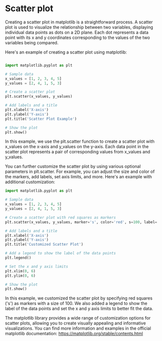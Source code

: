 # Scatter plot
Creating a scatter plot in matplotlib is a straightforward process. A scatter plot is used to visualize the relationship between two variables, displaying individual data points as dots on a 2D plane. Each dot represents a data point with its x and y coordinates corresponding to the values of the two variables being compared.

Here's an example of creating a scatter plot using matplotlib:

```python

import matplotlib.pyplot as plt

# Sample data
x_values = [1, 2, 3, 4, 5]
y_values = [2, 4, 1, 5, 3]

# Create a scatter plot
plt.scatter(x_values, y_values)

# Add labels and a title
plt.xlabel('X-axis')
plt.ylabel('Y-axis')
plt.title('Scatter Plot Example')

# Show the plot
plt.show()
```

In this example, we use the plt.scatter function to create a scatter plot with x_values on the x-axis and y_values on the y-axis. Each data point in the scatter plot represents a pair of corresponding values from x_values and y_values.

You can further customize the scatter plot by using various optional parameters in plt.scatter. For example, you can adjust the size and color of the markers, add labels, set axis limits, and more. Here's an example with additional customization:

```python
import matplotlib.pyplot as plt

# Sample data
x_values = [1, 2, 3, 4, 5]
y_values = [2, 4, 1, 5, 3]

# Create a scatter plot with red squares as markers
plt.scatter(x_values, y_values, marker='s', color='red', s=100, label='Data Points')

# Add labels and a title
plt.xlabel('X-axis')
plt.ylabel('Y-axis')
plt.title('Customized Scatter Plot')

# Add a legend to show the label of the data points
plt.legend()

# Set the x and y axis limits
plt.xlim(0, 6)
plt.ylim(0, 6)

# Show the plot
plt.show()
```

In this example, we customized the scatter plot by specifying red squares ('s') as markers with a size of 100. We also added a legend to show the label of the data points and set the x and y axis limits to better fit the data.

The matplotlib library provides a wide range of customization options for scatter plots, allowing you to create visually appealing and informative visualizations. You can find more information and examples in the official matplotlib documentation: https://matplotlib.org/stable/contents.html
